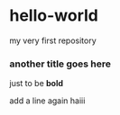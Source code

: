 # hello-world
my very first repository

### another title goes here
just to be **bold**

add a line again
haiii
